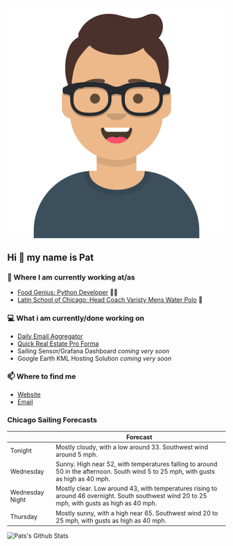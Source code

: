 [![Social banner for p-j-falconer](https://raw.githubusercontent.com/P-J-FALCONER/P-J-FALCONER/master/assets/avataaars.svg)](https://patfalconer.com/)
## Hi :wave: my name is Pat

### 💼 Where I am currently working at/as
- [Food Genius: Python Developer](https://getfoodgenius.com/) 🍔🐍
- [Latin School of Chicago: Head Coach Varisty Mens Water Polo](https://www.latinschool.org/) 🤽


### 💻 What i am currently/done working on
 - [Daily Email Aggregator](https://github.com/P-J-FALCONER/dott_daily_mail)
 - [Quick Real Estate Pro Forma](https://github.com/P-J-FALCONER/henry)
 - Sailing Sensor/Grafana Dashboard *coming very soon*
 - Google Earth KML Hosting Solution *coming very soon*

### 📫 Where to find me
 - [Website](https://patfalconer.com/)
 - [Email](mailto:patrick.j.falconer@gmail.com)


### Chicago Sailing Forecasts
|   | Forecast  |
|---|---|
| Tonight | Mostly cloudy, with a low around 33. Southwest wind around 5 mph. |
| Wednesday | Sunny. High near 52, with temperatures falling to around 50 in the afternoon. South wind 5 to 25 mph, with gusts as high as 40 mph. |
| Wednesday Night | Mostly clear. Low around 43, with temperatures rising to around 46 overnight. South southwest wind 20 to 25 mph, with gusts as high as 40 mph. |
| Thursday | Mostly sunny, with a high near 65. Southwest wind 20 to 25 mph, with gusts as high as 40 mph. |

![Pats's Github Stats](https://github-readme-stats.vercel.app/api?username=p-j-falconer&show_icons=true&theme=radical)
